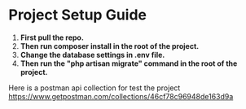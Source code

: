 <h1>Project Setup Guide</h1>

<ol>
<li><b>First pull the repo.</b></li>
<li><b>Then run composer install in the root of the project.</b></li>
<li><b>Change the database settings in .env file.</b></li>
<li><b>Then run the "php artisan migrate" command in the root of the project.</b></li>
</ol>

Here is a postman api collection for test the project 
<a target="_blank" href="https://www.getpostman.com/collections/46cf78c96948de163d9a">https://www.getpostman.com/collections/46cf78c96948de163d9a</a>